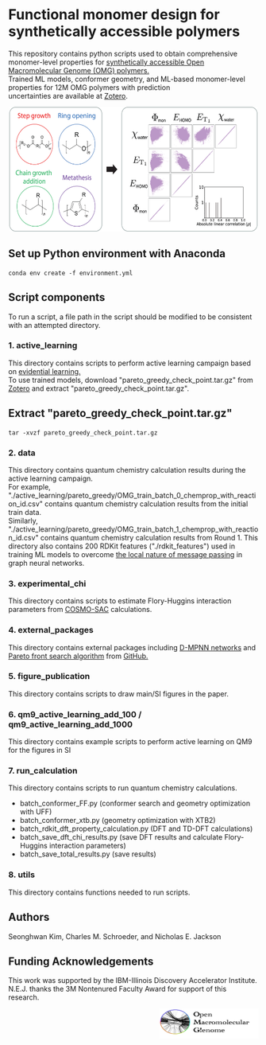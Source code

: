 # Functional monomer design for synthetically accessible polymers

This repository contains python scripts used to obtain comprehensive monomer-level properties for [synthetically accessible Open Macromolecular Genome (OMG) polymers.](https://pubs.acs.org/doi/10.1021/acspolymersau.3c00003)    
Trained ML models, conformer geometry, and ML-based monomer-level properties for 12M OMG polymers with prediction  
uncertainties are available at [Zotero](TODO).

<p align="center">
<img src="https://github.com/TheJacksonLab/OMG_PhysicalProperties/blob/main/figure_publication/TOC.png" width="500" height="250">
</p>

## Set up Python environment with Anaconda 
```
conda env create -f environment.yml
```

## Script components
To run a script, a file path in the script should be modified to be consistent with an attempted directory.

### 1. active_learning
This directory contains scripts to perform active learning campaign based on [evidential learning.](https://proceedings.neurips.cc/paper/2020/hash/aab085461de182608ee9f607f3f7d18f-Abstract.html)  
To use trained models, download "pareto_greedy_check_point.tar.gz" from [Zotero](TODO) and extract "pareto_greedy_check_point.tar.gz".

## Extract "pareto_greedy_check_point.tar.gz"
```
tar -xvzf pareto_greedy_check_point.tar.gz
```

### 2. data
This directory contains quantum chemistry calculation results during the active learning campaign.  
For example, "./active_learning/pareto_greedy/OMG_train_batch_0_chemprop_with_reaction_id.csv" contains quantum chemistry calculation results from the initial train data.  
Similarly, "./active_learning/pareto_greedy/OMG_train_batch_1_chemprop_with_reaction_id.csv" contains quantum chemistry calculation results from Round 1.
This directory also contains 200 RDKit features ("./rdkit_features") used in training ML models to overcome [the local nature of message passing](https://pubs.acs.org/doi/10.1021/acs.jcim.9b00237) in graph neural networks.

### 3. experimental_chi
This directory contains scripts to estimate Flory-Huggins interaction parameters from [COSMO-SAC](https://pubs.acs.org/doi/10.1021/ie001047w) calculations.

### 4. external_packages
This directory contains external packages including [D-MPNN networks](https://pubs.acs.org/doi/10.1021/acscentsci.1c00546) and [Pareto front search algorithm](https://link.springer.com/chapter/10.1007/978-3-319-10762-2_52) from [GitHub.](https://github.com/KernelA/nds-py)

### 5. figure_publication 
This directory contains scripts to draw main/SI figures in the paper.

### 6. qm9_active_learning_add_100 / qm9_active_learning_add_1000
This directory contains example scripts to perform active learning on QM9 for the figures in SI

### 7. run_calculation
This directory contains scripts to run quantum chemistry calculations.
  - batch_conformer_FF.py (conformer search and geometry optimization with UFF)
  - batch_conformer_xtb.py (geometry optimization with XTB2)
  - batch_rdkit_dft_property_calculation.py (DFT and TD-DFT calculations)
  - batch_save_dft_chi_results.py (save DFT results and calculate Flory-Huggins interaction parameters)
  - batch_save_total_results.py  (save results)

### 8. utils
This directory contains functions needed to run scripts. 

## Authors
Seonghwan Kim, Charles M. Schroeder, and Nicholas E. Jackson

## Funding Acknowledgements
This work was supported by the IBM-Illinois Discovery Accelerator Institute. N.E.J. thanks the 3M Nontenured Faculty Award for support of this research.  

<p align="right">
<img src="https://github.com/TheJacksonLab/OMG_PhysicalProperties/blob/main/figure_publication/OMG.png" width="200" height="60"> 
</p>